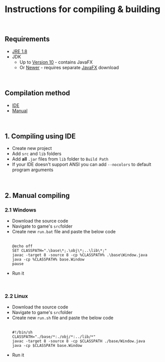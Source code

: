 # Instructions for compiling & building
  
<br>

## Requirements
- [JRE 1.8](https://java.com/download/manual.jsp)
- JDK
  - Up to [Version 10](https://www.oracle.com/java/technologies/java-archive-javase10-downloads.html) - contains JavaFX
  - Or [Newer](https://www.oracle.com/java/technologies/javase-downloads.html) - requires separate [JavaFX](https://openjfx.io/) download
  
<br>

## Compilation method
- [IDE](#1-compiling-using-ide)
- [Manual](#2-manual-compiling)

<br>

## 1. Compiling using IDE  
- Create new project
- Add `src` and `lib` folders
- Add **all** `.jar` files from `lib` folder to `Build Path`
- If your IDE doesn't support ANSI you can add `--nocolors` to default program arguments

<br>

## 2. Manual compiling
### 2.1 Windows
- Download the source code
- Navigate to game's `src`folder
- Create new `run.bat` file and paste the below code <br><br>
  ```batch
  @echo off
  SET CLASSPATH=".\base\*;.\obj\*;..\lib\*;"
  javac -target 8 -source 8 -cp %CLASSPATH% .\base\Window.java
  java -cp %CLASSPATH% base.Window
  pause
  ```
- Run it

<br>

### 2.2 Linux
- Download the source code
- Navigate to game's `src`folder
- Create new `run.sh` file and paste the below code <br><br>
  ```shell
  #!/bin/sh
  CLASSPATH="./base/*:./obj/*:../lib/*"
  javac -target 8 -source 8 -cp $CLASSPATH ./base/Window.java
  java -cp $CLASSPATH base.Window
  ```
- Run it
